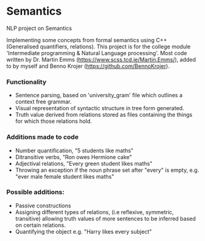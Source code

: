 # Semantics
NLP project on Semantics

Implementing some concepts from formal semantics using C++ (Generalised quantifiers, relations).
This project is for the college module 'Intermediate programming & Natural Language processing'.
Most code written by Dr. Martin Emms (https://www.scss.tcd.ie/Martin.Emms/), 
added to by myself and Benno Krojer (https://github.com/BennoKrojer).

### Functionality
- Sentence parsing, based on 'university_gram' file which outlines a context free grammar.
- Visual representation of syntactic structure in tree form generated.
- Truth value derived from relations stored as files containing the things for which
those relations hold.

### Additions made to code
- Number quantification, "5 students like maths"
- Ditransitive verbs, "Ron owes Hermione cake"
- Adjectival relations, "Every green student likes maths"
- Throwing an exception if the noun phrase set after "every" is empty, e.g. "ever male female student likes maths"


### Possible additions:
- Passive constructions
- Assigning different types of relations, (i.e reflexive, symmetric, transitive) allowing truth values of more sentences to be inferred based on certain relations.
- Quantifying the object e.g. "Harry likes every subject"
